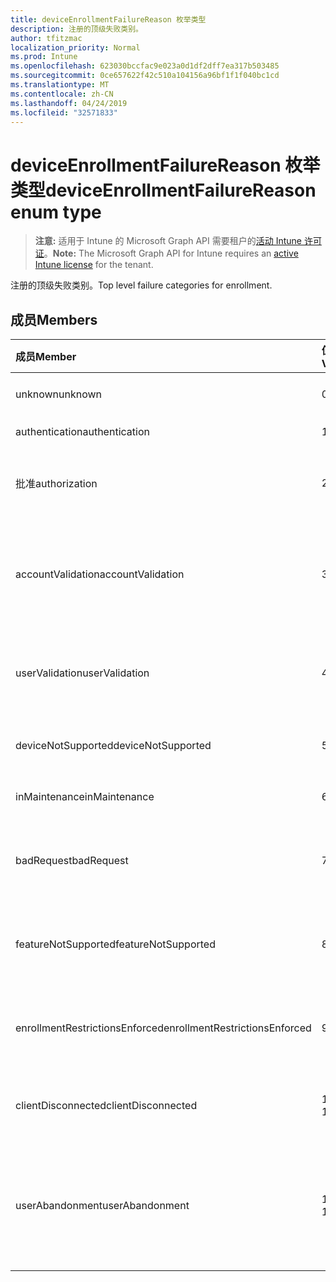 ```yaml
---
title: deviceEnrollmentFailureReason 枚举类型
description: 注册的顶级失败类别。
author: tfitzmac
localization_priority: Normal
ms.prod: Intune
ms.openlocfilehash: 623030bccfac9e023a0d1df2dff7ea317b503485
ms.sourcegitcommit: 0ce657622f42c510a104156a96bf1f1f040bc1cd
ms.translationtype: MT
ms.contentlocale: zh-CN
ms.lasthandoff: 04/24/2019
ms.locfileid: "32571833"
---
```

# <a name="deviceenrollmentfailurereason-enum-type"></a><span data-ttu-id="25fc1-103">deviceEnrollmentFailureReason 枚举类型</span><span class="sxs-lookup"><span data-stu-id="25fc1-103">deviceEnrollmentFailureReason enum type</span></span>

> <span data-ttu-id="25fc1-104">**注意:** 适用于 Intune 的 Microsoft Graph API 需要租户的[活动 Intune 许可证](https://go.microsoft.com/fwlink/?linkid=839381)。</span><span class="sxs-lookup"><span data-stu-id="25fc1-104">**Note:** The Microsoft Graph API for Intune requires an [active Intune license](https://go.microsoft.com/fwlink/?linkid=839381) for the tenant.</span></span>

<span data-ttu-id="25fc1-105">注册的顶级失败类别。</span><span class="sxs-lookup"><span data-stu-id="25fc1-105">Top level failure categories for enrollment.</span></span>

## <a name="members"></a><span data-ttu-id="25fc1-106">成员</span><span class="sxs-lookup"><span data-stu-id="25fc1-106">Members</span></span>
|<span data-ttu-id="25fc1-107">成员</span><span class="sxs-lookup"><span data-stu-id="25fc1-107">Member</span></span>|<span data-ttu-id="25fc1-108">值</span><span class="sxs-lookup"><span data-stu-id="25fc1-108">Value</span></span>|<span data-ttu-id="25fc1-109">说明</span><span class="sxs-lookup"><span data-stu-id="25fc1-109">Description</span></span>|
|:---|:---|:---|
|<span data-ttu-id="25fc1-110">unknown</span><span class="sxs-lookup"><span data-stu-id="25fc1-110">unknown</span></span>|<span data-ttu-id="25fc1-111">0</span><span class="sxs-lookup"><span data-stu-id="25fc1-111">0</span></span>|<span data-ttu-id="25fc1-112">默认值, 失败原因未知。</span><span class="sxs-lookup"><span data-stu-id="25fc1-112">Default value, failure reason is unknown.</span></span>|
|<span data-ttu-id="25fc1-113">authentication</span><span class="sxs-lookup"><span data-stu-id="25fc1-113">authentication</span></span>|<span data-ttu-id="25fc1-114">1</span><span class="sxs-lookup"><span data-stu-id="25fc1-114">1</span></span>|<span data-ttu-id="25fc1-115">身份验证失败</span><span class="sxs-lookup"><span data-stu-id="25fc1-115">Authentication failed</span></span>|
|<span data-ttu-id="25fc1-116">批准</span><span class="sxs-lookup"><span data-stu-id="25fc1-116">authorization</span></span>|<span data-ttu-id="25fc1-117">2 </span><span class="sxs-lookup"><span data-stu-id="25fc1-117">2</span></span>|<span data-ttu-id="25fc1-118">呼叫已通过身份验证, 但未获授权进行注册。</span><span class="sxs-lookup"><span data-stu-id="25fc1-118">Call was authenticated, but not authorized to enroll.</span></span>|
|<span data-ttu-id="25fc1-119">accountValidation</span><span class="sxs-lookup"><span data-stu-id="25fc1-119">accountValidation</span></span>|<span data-ttu-id="25fc1-120">3 </span><span class="sxs-lookup"><span data-stu-id="25fc1-120">3</span></span>|<span data-ttu-id="25fc1-121">无法验证注册帐户。</span><span class="sxs-lookup"><span data-stu-id="25fc1-121">Failed to validate the account for enrollment.</span></span> <span data-ttu-id="25fc1-122">(帐户被阻止, 未启用注册)</span><span class="sxs-lookup"><span data-stu-id="25fc1-122">(Account blocked, enrollment not enabled)</span></span>|
|<span data-ttu-id="25fc1-123">userValidation</span><span class="sxs-lookup"><span data-stu-id="25fc1-123">userValidation</span></span>|<span data-ttu-id="25fc1-124">4 </span><span class="sxs-lookup"><span data-stu-id="25fc1-124">4</span></span>|<span data-ttu-id="25fc1-125">无法验证用户。</span><span class="sxs-lookup"><span data-stu-id="25fc1-125">User could not be validated.</span></span> <span data-ttu-id="25fc1-126">(用户不存在, 缺少许可证)</span><span class="sxs-lookup"><span data-stu-id="25fc1-126">(User does not exist, missing license)</span></span>|
|<span data-ttu-id="25fc1-127">deviceNotSupported</span><span class="sxs-lookup"><span data-stu-id="25fc1-127">deviceNotSupported</span></span>|<span data-ttu-id="25fc1-128">5 </span><span class="sxs-lookup"><span data-stu-id="25fc1-128">5</span></span>|<span data-ttu-id="25fc1-129">移动设备管理不支持设备。</span><span class="sxs-lookup"><span data-stu-id="25fc1-129">Device is not supported for mobile device management.</span></span>|
|<span data-ttu-id="25fc1-130">inMaintenance</span><span class="sxs-lookup"><span data-stu-id="25fc1-130">inMaintenance</span></span>|<span data-ttu-id="25fc1-131">6 </span><span class="sxs-lookup"><span data-stu-id="25fc1-131">6</span></span>|<span data-ttu-id="25fc1-132">帐户处于维护中。</span><span class="sxs-lookup"><span data-stu-id="25fc1-132">Account is in maintenance.</span></span>|
|<span data-ttu-id="25fc1-133">badRequest</span><span class="sxs-lookup"><span data-stu-id="25fc1-133">badRequest</span></span>|<span data-ttu-id="25fc1-134">7 </span><span class="sxs-lookup"><span data-stu-id="25fc1-134">7</span></span>|<span data-ttu-id="25fc1-135">客户端发送了服务无法理解/支持的请求。</span><span class="sxs-lookup"><span data-stu-id="25fc1-135">Client sent a request that is not understood/supported by the service.</span></span>|
|<span data-ttu-id="25fc1-136">featureNotSupported</span><span class="sxs-lookup"><span data-stu-id="25fc1-136">featureNotSupported</span></span>|<span data-ttu-id="25fc1-137">8 </span><span class="sxs-lookup"><span data-stu-id="25fc1-137">8</span></span>|<span data-ttu-id="25fc1-138">此帐户不支持此注册使用的功能。</span><span class="sxs-lookup"><span data-stu-id="25fc1-138">Feature(s) used by this enrollment are not supported for this account.</span></span>|
|<span data-ttu-id="25fc1-139">enrollmentRestrictionsEnforced</span><span class="sxs-lookup"><span data-stu-id="25fc1-139">enrollmentRestrictionsEnforced</span></span>|<span data-ttu-id="25fc1-140">9 </span><span class="sxs-lookup"><span data-stu-id="25fc1-140">9</span></span>|<span data-ttu-id="25fc1-141">由管理员配置的注册限制阻止了此注册。</span><span class="sxs-lookup"><span data-stu-id="25fc1-141">Enrollment restrictions configured by admin blocked this enrollment.</span></span>|
|<span data-ttu-id="25fc1-142">clientDisconnected</span><span class="sxs-lookup"><span data-stu-id="25fc1-142">clientDisconnected</span></span>|<span data-ttu-id="25fc1-143">10 </span><span class="sxs-lookup"><span data-stu-id="25fc1-143">10</span></span>|<span data-ttu-id="25fc1-144">客户端超时或注册被 enduser 中止。</span><span class="sxs-lookup"><span data-stu-id="25fc1-144">Client timed out or enrollment was aborted by enduser.</span></span>|
|<span data-ttu-id="25fc1-145">userAbandonment</span><span class="sxs-lookup"><span data-stu-id="25fc1-145">userAbandonment</span></span>|<span data-ttu-id="25fc1-146">11 </span><span class="sxs-lookup"><span data-stu-id="25fc1-146">11</span></span>|<span data-ttu-id="25fc1-147">注册已被 enduser 放弃。</span><span class="sxs-lookup"><span data-stu-id="25fc1-147">Enrollment was abandoned by enduser.</span></span> <span data-ttu-id="25fc1-148">(Enduser 已开始加入, 但无法及时完成它)</span><span class="sxs-lookup"><span data-stu-id="25fc1-148">(Enduser started onboarding but failed to complete it in timely manner)</span></span>|


<!-- {
  "type": "#page.annotation",
  "suppressions": [
     "Warning: Enum deviceEnrollmentFailureReason has some values specified and others unspecified."
  ],
}
-->

